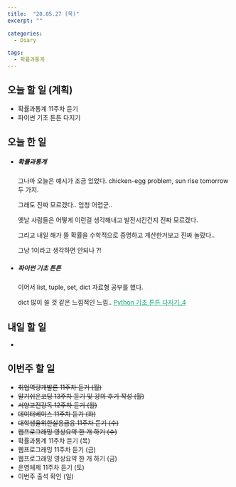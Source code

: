 ```yaml
---
title:  "20.05.27 (목)"
excerpt: ""

categories:
  - Diary

tags:
  - 확률과통계
---
```


## 오늘 할 일 (계획)

- 확률과통계 11주차 듣기
- 파이썬 기초 튼튼 다지기


## 오늘 한 일

- ##### 확률과통계

  그나마 오늘은 예시가 조금 있었다. chicken-egg problem, sun rise tomorrow 두 가지.

  그래도 진짜 모르겠다.. 엄청 어렵군..

  옛날 사람들은 어떻게 이런걸 생각해내고 발전시킨건지 진짜 모르겠다.

  그리고 내일 해가 뜰 확률을 수학적으로 증명하고 계산한거보고 진짜 놀랐다..

  그냥 1이라고 생각하면 안되나 ?!

- ##### 파이썬 기초 튼튼

  이어서 list, tuple, set, dict 자료형 공부를 했다.

  dict 많이 쓸 것 같은 느낌적인 느낌..  <a href="https://nam-ki-bok.github.io/python/Python_Start4/" style="color:#0FA678">Python 기초 튼튼 다지기_4</a>

  

## 내일 할 일

- 

## 이번주 할 일

- ~~취업역량개발론 11주차 듣기 (월)~~
- ~~알기쉬운코딩 13주차 듣기 및 강의 후기 작성 (월)~~
- ~~서양고전강독 12주차 듣기 (월)~~
- ~~데이터베이스 11주차 듣기 (화)~~
- ~~대학생을위한실용금융 11주차 듣기 (수)~~
- ~~웹프로그래밍 영상요약 한 개 하기 (수)~~
- 확률과통계 11주차 듣기 (목)
- 웹프로그래밍 11주차 듣기 (금)
- 웹프로그래밍 영상요약 한 개 하기 (금)
- 운영체제 11주차 듣기 (토)
- 이번주 출석 확인 (일)
